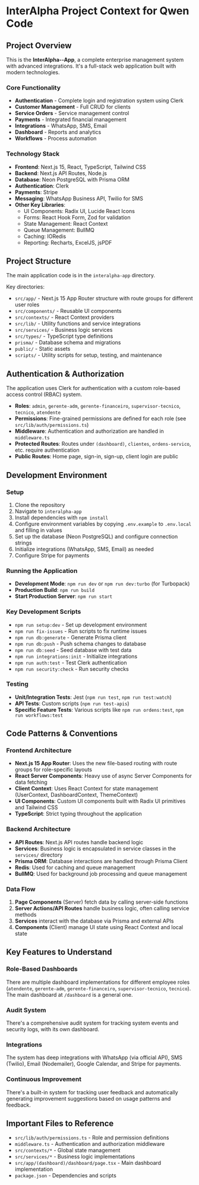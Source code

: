 # InterAlpha Project Context for Qwen Code

## Project Overview

This is the **InterAlpha--App**, a complete enterprise management system with advanced integrations. It's a full-stack web application built with modern technologies.

### Core Functionality
- **Authentication** - Complete login and registration system using Clerk
- **Customer Management** - Full CRUD for clients
- **Service Orders** - Service management control
- **Payments** - Integrated financial management
- **Integrations** - WhatsApp, SMS, Email
- **Dashboard** - Reports and analytics
- **Workflows** - Process automation

### Technology Stack
- **Frontend**: Next.js 15, React, TypeScript, Tailwind CSS
- **Backend**: Next.js API Routes, Node.js
- **Database**: Neon PostgreSQL with Prisma ORM
- **Authentication**: Clerk
- **Payments**: Stripe
- **Messaging**: WhatsApp Business API, Twilio for SMS
- **Other Key Libraries**: 
  - UI Components: Radix UI, Lucide React Icons
  - Forms: React Hook Form, Zod for validation
  - State Management: React Context
  - Queue Management: BullMQ
  - Caching: IORedis
  - Reporting: Recharts, ExcelJS, jsPDF

## Project Structure

The main application code is in the `interalpha-app` directory.

Key directories:
- `src/app/` - Next.js 15 App Router structure with route groups for different user roles
- `src/components/` - Reusable UI components
- `src/contexts/` - React Context providers
- `src/lib/` - Utility functions and service integrations
- `src/services/` - Business logic services
- `src/types/` - TypeScript type definitions
- `prisma/` - Database schema and migrations
- `public/` - Static assets
- `scripts/` - Utility scripts for setup, testing, and maintenance

## Authentication & Authorization

The application uses Clerk for authentication with a custom role-based access control (RBAC) system.

- **Roles**: `admin`, `gerente-adm`, `gerente-financeiro`, `supervisor-tecnico`, `tecnico`, `atendente`
- **Permissions**: Fine-grained permissions are defined for each role (see `src/lib/auth/permissions.ts`)
- **Middleware**: Authentication and authorization are handled in `middleware.ts`
- **Protected Routes**: Routes under `(dashboard)`, `clientes`, `ordens-servico`, etc. require authentication
- **Public Routes**: Home page, sign-in, sign-up, client login are public

## Development Environment

### Setup
1. Clone the repository
2. Navigate to `interalpha-app`
3. Install dependencies with `npm install`
4. Configure environment variables by copying `.env.example` to `.env.local` and filling in values
5. Set up the database (Neon PostgreSQL) and configure connection strings
6. Initialize integrations (WhatsApp, SMS, Email) as needed
7. Configure Stripe for payments

### Running the Application
- **Development Mode**: `npm run dev` or `npm run dev:turbo` (for Turbopack)
- **Production Build**: `npm run build`
- **Start Production Server**: `npm run start`

### Key Development Scripts
- `npm run setup:dev` - Set up development environment
- `npm run fix-issues` - Run scripts to fix runtime issues
- `npm run db:generate` - Generate Prisma client
- `npm run db:push` - Push schema changes to database
- `npm run db:seed` - Seed database with test data
- `npm run integrations:init` - Initialize integrations
- `npm run auth:test` - Test Clerk authentication
- `npm run security:check` - Run security checks

### Testing
- **Unit/Integration Tests**: Jest (`npm run test`, `npm run test:watch`)
- **API Tests**: Custom scripts (`npm run test-apis`)
- **Specific Feature Tests**: Various scripts like `npm run ordens:test`, `npm run workflows:test`

## Code Patterns & Conventions

### Frontend Architecture
- **Next.js 15 App Router**: Uses the new file-based routing with route groups for role-specific layouts
- **React Server Components**: Heavy use of async Server Components for data fetching
- **Client Context**: Uses React Context for state management (UserContext, DashboardContext, ThemeContext)
- **UI Components**: Custom UI components built with Radix UI primitives and Tailwind CSS
- **TypeScript**: Strict typing throughout the application

### Backend Architecture
- **API Routes**: Next.js API routes handle backend logic
- **Services**: Business logic is encapsulated in service classes in the `services/` directory
- **Prisma ORM**: Database interactions are handled through Prisma Client
- **Redis**: Used for caching and queue management
- **BullMQ**: Used for background job processing and queue management

### Data Flow
1. **Page Components** (Server) fetch data by calling server-side functions
2. **Server Actions/API Routes** handle business logic, often calling service methods
3. **Services** interact with the database via Prisma and external APIs
4. **Components** (Client) manage UI state using React Context and local state

## Key Features to Understand

### Role-Based Dashboards
There are multiple dashboard implementations for different employee roles (`atendente`, `gerente-adm`, `gerente-financeiro`, `supervisor-tecnico`, `tecnico`). The main dashboard at `/dashboard` is a general one.

### Audit System
There's a comprehensive audit system for tracking system events and security logs, with its own dashboard.

### Integrations
The system has deep integrations with WhatsApp (via official API), SMS (Twilio), Email (Nodemailer), Google Calendar, and Stripe for payments.

### Continuous Improvement
There's a built-in system for tracking user feedback and automatically generating improvement suggestions based on usage patterns and feedback.

## Important Files to Reference
- `src/lib/auth/permissions.ts` - Role and permission definitions
- `middleware.ts` - Authentication and authorization middleware
- `src/contexts/*` - Global state management
- `src/services/*` - Business logic implementations
- `src/app/(dashboard)/dashboard/page.tsx` - Main dashboard implementation
- `package.json` - Dependencies and scripts